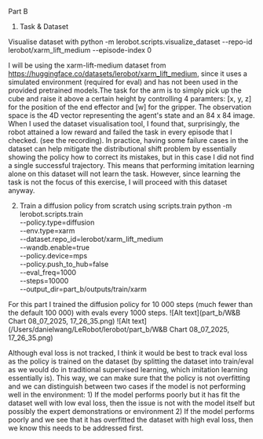 Part B

1. Task & Dataset 

Visualise dataset with
python -m lerobot.scripts.visualize_dataset     --repo-id lerobot/xarm_lift_medium     --episode-index 0

I will be using the xarm-lift-medium dataset from https://huggingface.co/datasets/lerobot/xarm_lift_medium, 
since it uses a simulated environment (required for eval) and has not been used in 
the provided pretrained models.The task for the arm is to simply pick up the cube and raise
it above a certain height by controlling 4 paramters: [x, y, z] for the position of the 
end effector and [w] for the gripper. The observation space is the 4D vector representing the agent's state 
and an 84 x 84 image. When I used the dataset visualisation tool, I found that, 
surprisingly, the robot attained a low reward and failed the task in every episode that I checked.
(see the recording). In practice, having some failure cases in the dataset can help
mitigate the distributional shift problem by essentially showing the policy how to correct
its mistakes, but in this case I did not find a single successful trajectory. This means that performing imitation learning alone on this dataset 
will not learn the task. However, since learning the task is not the focus of this exercise, I will proceed
with this dataset anyway.

2. Train a diffusion policy from scratch using scripts.train
python -m lerobot.scripts.train \
    --policy.type=diffusion \
    --env.type=xarm \
    --dataset.repo_id=lerobot/xarm_lift_medium \
    --wandb.enable=true \
    --policy.device=mps \
    --policy.push_to_hub=false \
    --eval_freq=1000 \
    --steps=10000 \
    --output_dir=part_b/outputs/train/xarm

For this part I trained the diffusion policy for 10 000 steps (much fewer than
the default 100 000) with evals every 1000 steps. 
![Alt text](part_b/W&B Chart 08_07_2025, 17_26_35.png)
![Alt text](/Users/danielwang/LeRobot/lerobot/part_b/W&B Chart 08_07_2025, 17_26_35.png)

Although eval loss is not tracked, I think it would be best to track eval loss 
as the policy is trained on the dataset (by splitting the dataset into
train/eval as we would do
in traditional supervised learning, which imitation learning essentially is). 
This way, we can make sure that the policy is not overfitting and we can 
distinguish between two cases if the model is not performing well in the environment: 1) If 
the model performs poorly but it has fit the 
dataset well with low eval loss, then the issue is not with the model itself
but possibly the expert demonstrations or environment 2) If the model performs poorly 
and we see that it has overfitted the dataset
with high eval loss, then we know this needs to be addressed first.